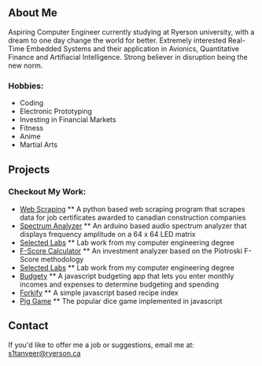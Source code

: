 ## About Me

Aspiring Computer Engineer currently studying at Ryerson university, with a dream to one day change the world for better. Extremely interested Real-Time Embedded Systems and their application in Avionics, Quantitative Finance and Artifiacial Intelligence. Strong believer in disruption being the new norm. 

### Hobbies:
* Coding 
* Electronic Prototyping
* Investing in Financial Markets
* Fitness
* Anime 
* Martial Arts

## Projects

### Checkout My Work:
* [Web Scraping](https://sarmadtanveer.github.io/dcn-scraping/)
  ** A python based web scraping program that scrapes data for job certificates awarded to canadian construction companies
* [Spectrum Analyzer](https://sarmadtanveer.github.io/spectrum-analyzer/)
  ** An arduino based audio spectrum analyzer that displays frequency amplitude on a 64 x 64 LED matrix
* [Selected Labs](https://sarmadtanveer.github.io/labs/)
  ** Lab work from my computer engineering degree
* [F-Score Calculator](https://sarmadtanveer.github.io/F-Score-Calculator/)
  ** An investment analyzer based on the Piotroski F-Score methodology
* [Selected Labs](https://sarmadtanveer.github.io/labs/)
  ** Lab work from my computer engineering degree
* [Budgety](/Budgety/index.html)
  ** A javascript budgeting app that lets you enter monthly incomes and expenses to determine budgeting and spending
* [Forkify](/forkify/index.html)
  ** A simple javascript based recipe index
* [Pig Game](/pigGame/index.html)
  ** The popular dice game implemented in javascript

## Contact

If you'd like to offer me a job or suggestions, email me at: s1tanveer@ryerson.ca

